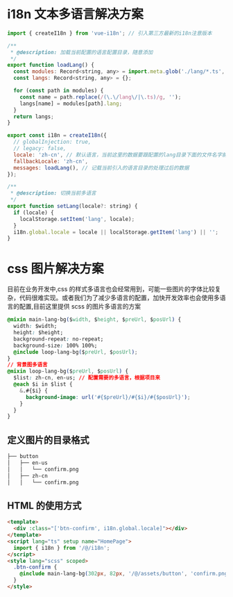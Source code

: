 <!--
 * @Author: Vinton
 * @Date: 2022-08-22 11:08:11
 * @Description: file content
-->

# i18n 文本多语言解决方案

```javascript
import { createI18n } from 'vue-i18n'; // 引入第三方最新的i18n注意版本

/**
 * @description: 加载当前配置的语言配置目录，随意添加
 */
export function loadLang() {
  const modules: Record<string, any> = import.meta.glob('./lang/*.ts', { eager: true });
  const langs: Record<string, any> = {};

  for (const path in modules) {
    const name = path.replace(/(\.\/lang\/|\.ts)/g, '');
    langs[name] = modules[path].lang;
  }
  return langs;
}

export const i18n = createI18n({
  // globalInjection: true,
  // legacy: false,
  locale: 'zh-cn', // 默认语言，当前这里的数据要跟配置的lang目录下面的文件名字前缀一致
  fallbackLocale: 'zh-cn',
  messages: loadLang(), // 记载当前引入的语言目录的处理过后的数据
});

/**
 * @description: 切换当前多语言
 */
export function setLang(locale?: string) {
  if (locale) {
    localStorage.setItem('lang', locale);
  }
  i18n.global.locale = locale || localStorage.getItem('lang') || '';
}
```

# css 图片解决方案

目前在业务开发中,css 的样式多语言也会经常用到，可能一些图片的字体比较复杂，代码很难实现。或者我们为了减少多语言的配置，加快开发效率也会使用多语言的配置,目前这里提供 scss 的图片多语言的方案

```css
@mixin main-lang-bg($width, $height, $preUrl, $posUrl) {
  width: $width;
  height: $height;
  background-repeat: no-repeat;
  background-size: 100% 100%;
  @include loop-lang-bg($preUrl, $posUrl);
}
// 背景图多语言
@mixin loop-lang-bg($preUrl, $posUrl) {
  $list: zh-cn, en-us; // 配置需要的多语言，根据项目来
  @each $i in $list {
    &.#{$i} {
      background-image: url('#{$preUrl}/#{$i}/#{$posUrl}');
    }
  }
}
```

## 定义图片的目录格式

```bash
├── button
│   ├── en-us
│   │   └── confirm.png
│   ├── zh-cn
│   │   └── confirm.png
```

## HTML 的使用方式

```html
<template>
  <div :class="['btn-confirm', i18n.global.locale]"></div>
</template>
<script lang="ts" setup name="HomePage">
  import { i18n } from '/@/i18n';
</script>
<style lang="scss" scoped>
  .btn-confirm {
    @include main-lang-bg(302px, 82px, '/@/assets/button', 'confirm.png');
  }
</style>
```
